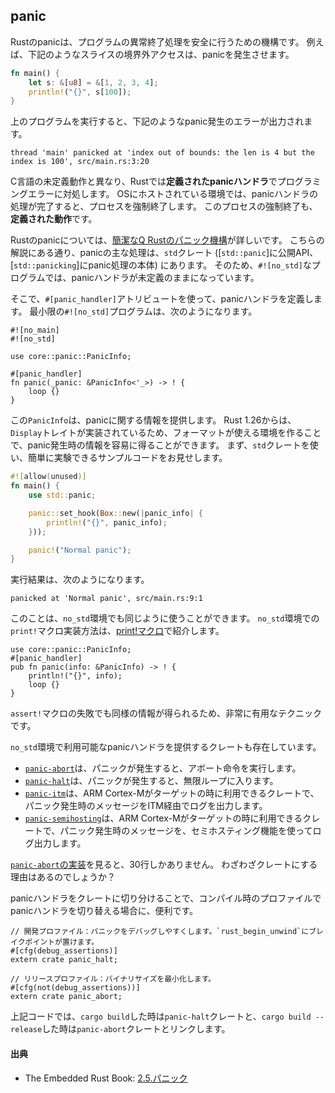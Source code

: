 ## panic

Rustのpanicは、プログラムの異常終了処理を安全に行うための機構です。
例えば、下記のようなスライスの境界外アクセスは、panicを発生させます。

```rust
fn main() {
    let s: &[u8] = &[1, 2, 3, 4];
    println!("{}", s[100]);
}
```

上のプログラムを実行すると、下記のようなpanic発生のエラーが出力されます。

```
thread 'main' panicked at 'index out of bounds: the len is 4 but the index is 100', src/main.rs:3:20
```

C言語の未定義動作と異なり、Rustでは**定義されたpanicハンドラ**でプログラミングエラーに対処します。
OSにホストされている環境では、panicハンドラの処理が完了すると、プロセスを強制終了します。
このプロセスの強制終了も、**定義された動作**です。

Rustのpanicについては、[簡潔なQ Rustのパニック機構]が詳しいです。
こちらの解説にある通り、panicの主な処理は、`std`クレート ([`std::panic`]に公開API、[`std::panicking`]にpanic処理の本体) にあります。
そのため、`#![no_std]`なプログラムでは、panicハンドラが未定義のままになっています。

[簡潔なQ Rustのパニック機構]: https://qnighy.hatenablog.com/entry/2018/02/18/223000
[std::panic]: https://doc.rust-lang.org/std/macro.panic.html
[std::panicking.rs]: https://github.com/rust-lang/rust/blob/stable/src/libstd/panicking.rs

そこで、`#[panic_handler]`アトリビュートを使って、panicハンドラを定義します。
最小限の`#![no_std]`プログラムは、次のようになります。

```rust,ignore
#![no_main]
#![no_std]

use core::panic::PanicInfo;

#[panic_handler]
fn panic(_panic: &PanicInfo<'_>) -> ! {
    loop {}
}
```

この`PanicInfo`は、panicに関する情報を提供します。
Rust 1.26からは、`Display`トレイトが実装されているため、フォーマットが使える環境を作ることで、panic発生時の情報を容易に得ることができます。
まず、`std`クレートを使い、簡単に実験できるサンプルコードをお見せします。

```rust
#![allow(unused)]
fn main() {
    use std::panic;

    panic::set_hook(Box::new(|panic_info| {
        println!("{}", panic_info);
    }));

    panic!("Normal panic");
}
```

実行結果は、次のようになります。

```
panicked at 'Normal panic', src/main.rs:9:1
```

このことは、`no_std`環境でも同じように使うことができます。
`no_std`環境での`print!`マクロ実装方法は、[print!マクロ]で紹介します。

[print!マクロ]: print.md

```rust,ignore
use core::panic::PanicInfo;
#[panic_handler]
pub fn panic(info: &PanicInfo) -> ! {
    println!("{}", info);
    loop {}
}
```

`assert!`マクロの失敗でも同様の情報が得られるため、非常に有用なテクニックです。

`no_std`環境で利用可能なpanicハンドラを提供するクレートも存在しています。

- [`panic-abort`]は、パニックが発生すると、アボート命令を実行します。
- [`panic-halt`]は、パニックが発生すると、無限ループに入ります。
- [`panic-itm`]は、ARM Cortex-Mがターゲットの時に利用できるクレートで、パニック発生時のメッセージをITM経由でログを出力します。
- [`panic-semihosting`]は、ARM Cortex-Mがターゲットの時に利用できるクレートで、パニック発生時のメッセージを、セミホスティング機能を使ってログ出力します。

[`panic-abort`]: https://crates.io/crates/panic-abort
[`panic-halt`]: https://crates.io/crates/panic-halt
[`panic-itm`]: https://crates.io/crates/panic-itm
[`panic-semihosting`]: https://crates.io/crates/panic-semihosting

[`panic-abort`の実装]を見ると、30行しかありません。
わざわざクレートにする理由はあるのでしょうか？

[`panic-abort`の実装]: https://github.com/japaric/panic-abort/blob/master/src/lib.rs

panicハンドラをクレートに切り分けることで、コンパイル時のプロファイルでpanicハンドラを切り替える場合に、便利です。

```rust,ignore
// 開発プロファイル：パニックをデバッグしやすくします。`rust_begin_unwind`にブレイクポイントが置けます。
#[cfg(debug_assertions)]
extern crate panic_halt;

// リリースプロファイル：バイナリサイズを最小化します。
#[cfg(not(debug_assertions))]
extern crate panic_abort;
```

上記コードでは、`cargo build`した時は`panic-halt`クレートと、`cargo build --release`した時は`panic-abort`クレートとリンクします。

#### 出典

- The Embedded Rust Book: [2.5.パニック]

[2.5.パニック]: https://tomoyuki-nakabayashi.github.io/book/start/panicking.html
